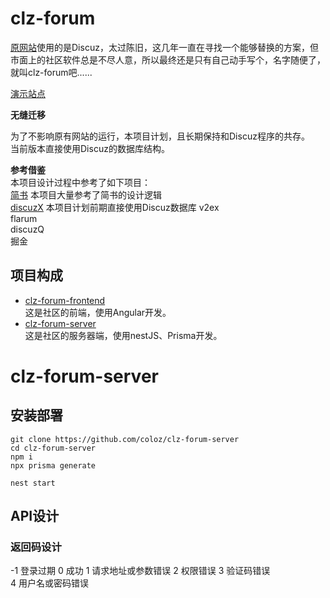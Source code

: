 # clz-forum  
[原网站](https://www.arduino.cn/)使用的是Discuz，太过陈旧，这几年一直在寻找一个能够替换的方案，但市面上的社区软件总是不尽人意，所以最终还是只有自己动手写个，名字随便了，就叫clz-forum吧......  

[演示站点](https://c.arduino.cn/)  

**无缝迁移**  

为了不影响原有网站的运行，本项目计划，且长期保持和Discuz程序的共存。  
当前版本直接使用Discuz的数据库结构。  

**参考借鉴**  
本项目设计过程中参考了如下项目：  
[简书](https://www.jianshu.com/)  本项目大量参考了简书的设计逻辑  
[discuzX](https://www.discuz.net/library/library/database/x3/x3_index.htm)  本项目计划前期直接使用Discuz数据库
v2ex  
flarum  
discuzQ   
掘金  

## 项目构成
* [clz-forum-frontend](https://github.com/coloz/clz-forum-frontend)  
这是社区的前端，使用Angular开发。  
* [clz-forum-server](https://github.com/coloz/clz-forum-server)  
这是社区的服务器端，使用nestJS、Prisma开发。

# clz-forum-server  

## 安装部署  
```
git clone https://github.com/coloz/clz-forum-server
cd clz-forum-server
npm i
npx prisma generate
```

```
nest start
```

## API设计  

### 返回码设计  
-1 登录过期
0 成功
1 请求地址或参数错误
2 权限错误
3 验证码错误  
4 用户名或密码错误  
